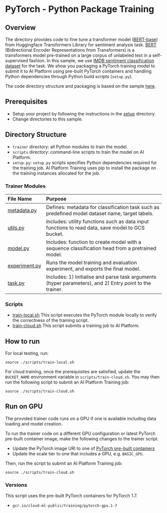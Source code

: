 # PyTorch - Python Package Training

## Overview

The directory provides code to fine tune a transformer model ([BERT-base](https://huggingface.co/bert-base-cased)) from Huggingface Transformers Library for sentiment analysis task.  [BERT](https://ai.googleblog.com/2018/11/open-sourcing-bert-state-of-art-pre.html) (Bidirectional Encoder Representations from Transformers) is a transformers model pre-trained on a large corpus of unlabeled text in a self-supervised fashion. In this sample, we use [IMDB sentiment classification dataset](https://huggingface.co/datasets/imdb) for the task. We show you packaging a PyTorch training model to submit it to AI Platform using pre-built PyTorch containers and handling Python dependencies through Python build scripts (`setup.py`). 

The code directory structure and packaging is based on the sample [here](https://github.com/GoogleCloudPlatform/ai-platform-samples/blob/master/training/pytorch/structured/).

## Prerequisites
* Setup your project by following the instructions in the
  [setup](../../../../../setup/) directory.
* Change directories to this sample.

## Directory Structure

* `trainer` directory: all Python modules to train the model.
* `scripts` directory: command-line scripts to train the model on AI Platform.
* `setup.py`: `setup.py` scripts specifies Python dependencies required for the training job. AI Platform Training uses pip to install the package on the training instances allocated for the job.

### Trainer Modules
| File Name | Purpose |
| :-------- | :------ |
| [metadata.py](trainer/metadata.py) | Defines: metadata for classification task such as predefined model dataset name, target labels. |
| [utils.py](trainer/utils.py) | Includes: utility functions such as data input functions to read data, save model to GCS bucket. |
| [model.py](trainer/model.py) | Includes: function to create model with a sequence classification head from a pretrained model. |
| [experiment.py](trainer/experiment.py) | Runs the model training and evaluation experiment, and exports the final model. |
| [task.py](trainer/task.py) | Includes: 1) Initialise and parse task arguments (hyper parameters), and 2) Entry point to the trainer. |

### Scripts

* [train-local.sh](scripts/train-local.sh) This script executes the PyTorch module locally to verify the correctness of the training script.
* [train-cloud.sh](scripts/train-cloud.sh) This script submits a training job to AI Platform.

## How to run
For local testing, run:
```
source ./scripts/train-local.sh
```

For cloud training, once the prerequisites are satisfied, update the
`BUCKET_NAME` environment variable in `scripts/train-cloud.sh`. You may then
run the following script to submit an AI Platform Training job:
```
source ./scripts/train-cloud.sh
```

## Run on GPU
The provided trainer code runs on a GPU if one is available including data loading and model creation.

To run the trainer code on a different GPU configuration or latest PyTorch pre-built container image, make the following changes to the trainer script.
* Update the PyTorch image URI to one of [PyTorch pre-built containers](https://cloud.google.com/ai-platform/training/docs/getting-started-pytorch#pytorch_containers)
* Update the scale tier to one that includes a GPU, e.g. `BASIC_GPU`.

Then, run the script to submit an AI Platform Training job:
```
source ./scripts/train-cloud.sh
```

### Versions
This script uses the pre-built PyTorch containers for PyTorch 1.7.
* `gcr.io/cloud-ml-public/training/pytorch-gpu.1-7`

